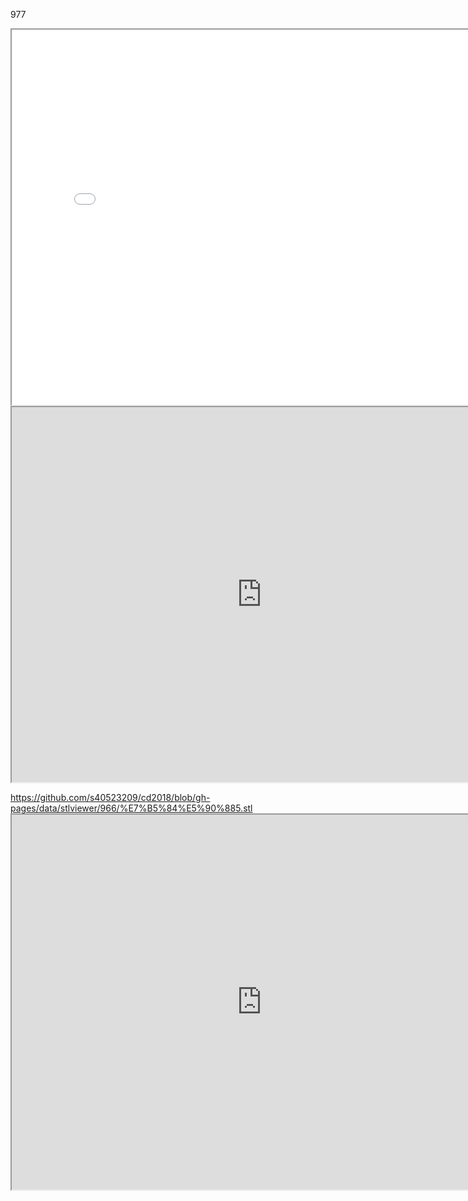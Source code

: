 977

<iframe src="./../data/stlviewer/viewstl.html?src=./../../data/stlviewer/966/組合5.stl" width="800" height="600"></iframe>
 
 
 
 <iframe src="https://s40523209.github.io/cd2018/data/stlviewer/viewstl.html?src=https://s40523209.github.io/cd2018/data/stlviewer/966/%E7%B5%84%E5%90%885.stl" width="800" height="600"></iframe>
 
 
 
 https://github.com/s40523209/cd2018/blob/gh-pages/data/stlviewer/966/%E7%B5%84%E5%90%885.stl <iframe src=" https://github.com/s40523209/cd2018/raw/gh-pages/data/stlviewer/966/%E7%B5%84%E5%90%885.stl" width="800" height="600"></iframe>
